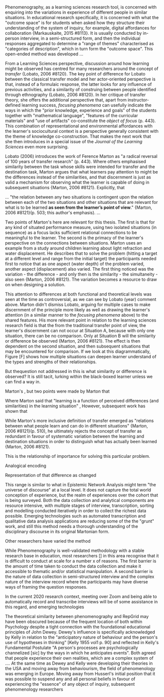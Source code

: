 Phenomenography, as a learning sciences research tool, is concerned with enquiring into the variations in experience of different people in similar situations. In educational research specifically, it is concerned with what the "outcome space" is for students when asked how they structure their understanding of the system of inquiry, for example, digital affordances for collaboration {Markauskaite, 2015 #8113}. It is usually conducted by  in-person interview, in a semi-structured form, and then the individual responses aggregated to determine a "range of themes"  characterised as "categories of description", which in turn form the "outcome space". This open-ended method was developed ...

From a Learning Sciences perspective, discussion around how learning might be observed has centred for many researchers around the concept of _transfer_ {Lobato, 2006 #8120}. The key point of difference for Lobato between the classical transfer model and her actor-oriented perspective is that, instead of a formulaic response, the latter looks for any influence of previous activities, and a similarity of construing between people identified through ethnography {Lobato, 2006 #8120}. In her critique of transfer theory, she offers the additional perspective that, apart from instructor-defined learning success, _focusing phenomena_ can usefully indicate the ways in which the "prior knowledge, experience and goals" of the students together with "mathematical language", "features of the curricular materials" and "use of artifacts" co-constitute the _object of focus_ (p. 443). This combination of representational and environmental affordances with the learner's sociocultural context is a perspective generally consistent with the theme of knowledge co-construction. That makes the next work that she then introduces in a special issue of the _Journal of the Learning Sciences_ even more surprising.

Lobato (2006) introduces the work of Ference Marton as "a radical reversal of 100 years of transfer research" (p. 443). Where others emphasised similarity between the task whose skills were intended for transfer and the destination task, Marton argues that what learners pay attention to might be the differences instead of the similarities, and that discernment is just as valid a mechanism for observing what the learner is capable of doing in subsequent situations {Marton, 2006 #8121}. Explicitly, that

...
"the relation between any two situations is contingent upon the relation between each of the two situations and other situations that are relevant for what is to be learned **as seen from the learner’s point of view**." {Marton, 2006 #8121}(p. 503; this author's emphasis).
...

Two points of Marton's here are relevant for this thesis. The first is that for any kind of situated performance measure, using two isolated situations (in sequence) as a focus lacks sufficient relational connections to be meaningful to the learner. The second is the primacy of the learner's perspective on the connections between situations. Marton uses an example from a study around children learning about light refraction and water displacement. He describes that to solve the problem (hitting a target at a different level and range from the initial target) the participants needed first to notice that as one aspect (water depth) of the problem varied, another aspect (displacement) also varied. The first thing noticed was the variation - the difference - and only then is the similarity - the simultaneity -  also seen {Marton, 2006 #8121}. The variation becomes a resource to draw on when designing a solution.

This attention to differences at both functional and theoretical levels was seen at the time as controversial, as we can see by Lobato (year) comment above. Marton didn't dismiss Lobato, arguing for multiple cases to make discernment of the principle more likely as well as drawing the learner's attention (in a similar manner to the _focusing phenomena_ above) to the shared features. His more relevant point in relation to the learning sciences research field is that the from the traditional transfer point of view, the learner's discernment can not occur at Situation A, because with only one situation, there can be no comparison. Only at Situation B will the similarity or difference be observed {Marton, 2006 #8121}. The effect is then dependent on the second situation, and then subsequent situations that may be encountered for comparison. If we look at this diagrammatically, Figure [F] shows how multiple situations can deepen learner understand of the types and strengths of their relationships.




But thequestion not addressed in this is what similarity or difference is observed? It is still tacit, lurking within the black-boxed learner unless we can find a way in.

 Marton's , but two points were made by Marton that

 Where Marton said that "learning is a function of perceived differences (and similarities) in the learning situation" ,   However, subsequent work has shown that

While Marton's more inclusive definition of transfer emerged as "relations between what people learn and can do in different situations" {Marton, 2006 #8121}(p. 510), he ultimately rejects the concept of transfer as redundant in favour of  systematic variation between the learning and destination situations in order to distinguish what has actually been learned {Marton, 2006 #8121}.



This is the relationship of importance for solving this particular problem.  



Analogical encoding

Representation of that difference as changed





This range is similar to what in Epistemic Network Analysis might term "the universe of discourse" at a local level. It does not capture the total world conception of experience, but the realm of experiences over the cohort that is being surveyed. Both the data collection and analytical components are resource intensive, with multiple stages of interview, transcription, sorting and modelling conducted iteratively in order to collect the richest data possible. Emerging technologies such as automated transcription and qualitative data analysis applications are reducing some of the the "grunt" work, and still this method needs a thorough understanding of the disciplinary discourse in its original Martonian form.

Other researchers have varied the method

While Phenomenography is well-validated methodology with a stable research base in education, most researchers [] in this area recognise that it is difficult to conduct at scale for a number x of reasons. The first barrier is the amount of time taken to conduct the data collection and make it accessible to thematic and/or statistical manipulation. A second barrier is the nature of data collection in semi-structured interview and the complex nature of the interview record where the participants may have diverse ways of framing the question responses.


In the current 2020 research context, meeting over Zoom and being able to automatically record and transcribe interviews will be of some assistance in this regard, and emerging technologies   

The theoretical similarity between phenomenography and RepGrid may have been obscured because of the frequent location of both within Psychology despite a tight connection with the foundational educational principles of John Dewey. Dewey's influence is specifically acknowledged by Kelly in relation to the "anticipatory nature of behaviour and the person's use of hypotheses in thinking" [Kelly 1955 vol1 p. 90] and reflected in Kelly's Fundamental Postulate "A person's processes are psychologically channelized [sic] by the ways in which he anticipates events". Both agreed that people experience their own realities, which are a complex system of ....
At the same time as Dewey and Kelly were developing their theories in the USA and moving away from behaviourism, the field of  phenomenology was emerging in Europe. Moving away from Husserl's initial position that it was possible to suspend any and all personal beliefs in favour of experiencing the "essence" of any object of inquiry, subsequent phenomenology researchers  
